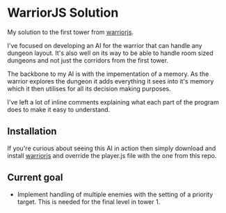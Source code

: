 # WarriorJS Solution
My solution to the first tower from [warriorjs](https://warrior.js.org/).

I've focused on developing an AI for the warrior that can handle any dungeon layout. It's also well on its way to be able to handle room sized dungeons and not just the corridors from the first tower.

The backbone to my AI is with the impementation of a memory. As the warrior explores the dungeon it adds everything it sees into it's memory which it then utilises for all its decision making purposes.

I've left a lot of inline comments explaining what each part of the program does to make it easy to understand.

## Installation
If you're curious about seeing this AI in action then simply download and install [warriorjs](https://warrior.js.org/) and override the player.js file with the one from this repo.

## Current goal
- Implement handling of multiple enemies with the setting of a priority target. This is needed for the final level in tower 1.
